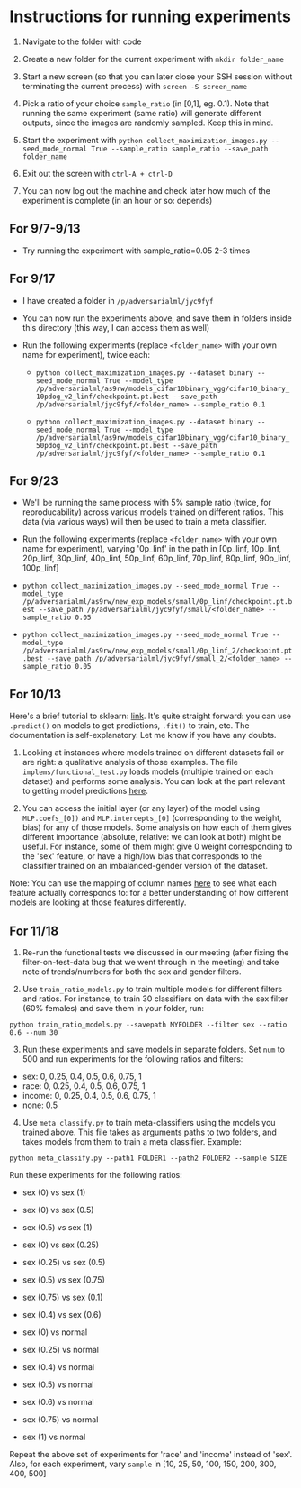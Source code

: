# Instructions for running experiments


1. Navigate to the folder with code

2. Create a new folder for the current experiment with `mkdir folder_name`

3. Start a new screen (so that you can later close your SSH session without terminating the current process) with `screen -S screen_name`

4. Pick a ratio of your choice `sample_ratio` (in [0,1], eg. 0.1). Note that running the same experiment (same ratio) will generate different outputs, since the images are randomly sampled. Keep this in mind.

5. Start the experiment with `python collect_maximization_images.py --seed_mode_normal True --sample_ratio sample_ratio --save_path folder_name`

6. Exit out the screen with `ctrl-A + ctrl-D`

7. You can now log out the machine and check later how much of the experiment is complete (in an hour or so: depends)



## For 9/7-9/13

- Try running the experiment with sample_ratio=0.05 2-3 times

## For 9/17

- I have created a folder in `/p/adversarialml/jyc9fyf`

- You can now run the experiments above, and save them in folders inside this directory (this way, I can access them as well)

- Run the following experiments (replace `<folder_name>` with your own name for experiment), twice each:

  - `python collect_maximization_images.py --dataset binary --seed_mode_normal True --model_type /p/adversarialml/as9rw/models_cifar10binary_vgg/cifar10_binary_10pdog_v2_linf/checkpoint.pt.best --save_path /p/adversarialml/jyc9fyf/<folder_name> --sample_ratio 0.1`
  
  - `python collect_maximization_images.py --dataset binary --seed_mode_normal True --model_type /p/adversarialml/as9rw/models_cifar10binary_vgg/cifar10_binary_50pdog_v2_linf/checkpoint.pt.best --save_path /p/adversarialml/jyc9fyf/<folder_name> --sample_ratio 0.1`


## For 9/23

- We'll be running the same process with 5% sample ratio (twice, for reproducability) across various models trained on different ratios. This data (via various ways) will then be used to train a meta classifier.

- Run the following experiments (replace `<folder_name>` with your own name for experiment), varying '0p_linf' in the path in [0p_linf, 10p_linf, 20p_linf, 30p_linf, 40p_linf, 50p_linf, 60p_linf, 70p_linf, 80p_linf, 90p_linf, 100p_linf] 

- `python collect_maximization_images.py --seed_mode_normal True --model_type /p/adversarialml/as9rw/new_exp_models/small/0p_linf/checkpoint.pt.best --save_path /p/adversarialml/jyc9fyf/small/<folder_name> --sample_ratio 0.05`

- `python collect_maximization_images.py --seed_mode_normal True --model_type /p/adversarialml/as9rw/new_exp_models/small/0p_linf_2/checkpoint.pt.best --save_path /p/adversarialml/jyc9fyf/small_2/<folder_name> --sample_ratio 0.05`


## For 10/13

Here's a brief tutorial to sklearn: [link](https://scikit-learn.org/stable/tutorial/basic/tutorial.html#learning-and-predicting). It's quite straight forward: you can use `.predict()` on models to get predictions, `.fit()` to train, etc. The documentation is self-explanatory. Let me know if you have any doubts. 

1. Looking at instances where models trained on different datasets fail or are right: a qualitative analysis of those examples. The file `implems/functional_test.py` loads models (multiple trained on each dataset) and performs some analysis. You can look at the part relevant to getting model predictions [here](https://github.com/iamgroot42/fnb/blob/master/implems/functional_test.py#L70). 

2. You can access the initial layer (or any layer) of the model using `MLP.coefs_[0])` and `MLP.intercepts_[0]` (corresponding to the weight, bias) for any of those models. Some analysis on how each of them gives different importance (absolute, relative: we can look at both) might be useful. For instance, some of them might give 0 weight corresponding to the 'sex' feature, or have a high/low bias that corresponds to the classifier trained on an imbalanced-gender version of the dataset.

Note: You can use the mapping of column names [here](https://github.com/iamgroot42/fnb/blob/master/implems/functional_test.py#L36) to see what each feature actually corresponds to: for a better understanding of how different models are looking at those features differently.


## For 11/18

1. Re-run the functional tests we discussed in our meeting  (after fixing the filter-on-test-data bug that we went through in the meeting) and take note of trends/numbers for both the sex and gender filters.

2. Use `train_ratio_models.py` to train multiple models for different filters and ratios. For instance, to train 30 classifiers on data with the sex filter (60% females) and save them in your folder, run:

`python train_ratio_models.py --savepath MYFOLDER --filter sex --ratio 0.6 --num 30`

3. Run these experiments and save models in separate folders. Set `num` to 500 and run experiments for the following ratios and filters:

* sex: 0, 0.25, 0.4, 0.5, 0.6, 0.75, 1
* race: 0, 0.25, 0.4, 0.5, 0.6, 0.75, 1
* income: 0, 0.25, 0.4, 0.5, 0.6, 0.75, 1
* none: 0.5

4. Use `meta_classify.py` to train meta-classifiers using the models you trained above. This file takes as arguments paths to two folders, and takes models from them to train a meta classifier.
Example:

`python meta_classify.py --path1 FOLDER1 --path2 FOLDER2 --sample SIZE`

Run these experiments for the following ratios:

* sex (0) vs sex (1)
* sex (0) vs sex (0.5)
* sex (0.5) vs sex (1)
* sex (0) vs sex (0.25)
* sex (0.25) vs sex (0.5)
* sex (0.5) vs sex (0.75)
* sex (0.75) vs sex (0.1)
* sex (0.4) vs sex (0.6)

* sex (0) vs normal
* sex (0.25) vs normal
* sex (0.4) vs normal
* sex (0.5) vs normal
* sex (0.6) vs normal
* sex (0.75) vs normal
* sex (1) vs normal


Repeat the above set of experiments for 'race' and 'income' instead of 'sex'. Also, for each experiment, vary `sample` in [10, 25, 50, 100, 150, 200, 300, 400, 500]